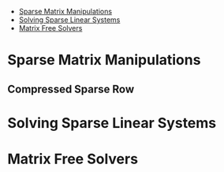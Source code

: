 - [Sparse Matrix Manipulations](#sparse-matrix-manipulations)
- [Solving Sparse Linear Systems](#solving-sparse-linear-systems)
- [Matrix Free Solvers](#matrix-free-solvers)


# Sparse Matrix Manipulations
## Compressed Sparse Row

##

# Solving Sparse Linear Systems
# Matrix Free Solvers
